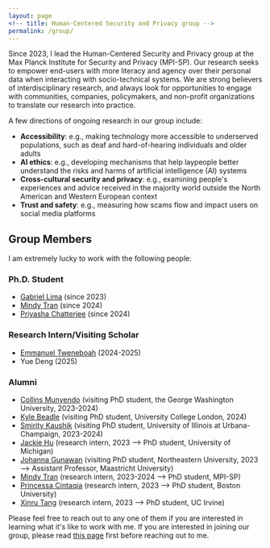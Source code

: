 ```yaml
---
layout: page
<!-- title: Human-Centered Security and Privacy group -->
permalink: /group/
---
```


Since 2023, I lead the Human-Centered Security and Privacy group at the Max Planck Institute for Security and Privacy (MPI-SP). Our research seeks to empower end-users with more literacy and agency over their personal data when interacting with socio-technical systems. We are strong believers of interdisciplinary research, and always look for opportunities to engage with communities, companies, policymakers, and non-profit organizations to translate our research into practice. 

A few directions of ongoing research in our group include:

<ul>
    <li><b>Accessibility</b>: e.g., making technology more accessible to underserved populations, such as deaf and hard-of-hearing individuals and older adults</li>
    <li><b>AI ethics</b>: e.g., developing mechanisms that help laypeople better understand the risks and harms of artificial intelligence (AI) systems</li>
    <li><b>Cross-cultural security and privacy</b>: e.g., examining people's experiences and advice received in the majority world outside the North American and Western European context</li>
    <li><b>Trust and safety</b>: e.g., measuring how scams flow and impact users on social media platforms</li>
</ul>

<!-- Elissa: I use computational, economic, and social science methods to understand & model users’ safety decision-making processes. I specifically investigate inequities that arise in these processes and work directly with marginalized and at-risk communities to design systems that facilitate safety equitably and respectfully.

Robin: I ask how experiences with technology can be made more accessible to digitally constrained communities. Specifically, I design, build, and study systems to better engage older adults and people with vision impairments who face barriers to accessing and engaging with technology. I also study how people in these communities are actively engaging digitally and how researchers and designers can learn from their strengths.

Sauvik: Our work, at the intersection of HCI, AI and cybersecurity, is oriented around answering the question: How can we design systems that empower people with improved agency over their personal data and experiences online? 

Asia: Our research centers around developing, examining and computationally operationalizing principles of responsible computing, data protection & governance, and digital well-being.

Yaxing: I aim to enhance people's privacy literacy and empower them with more control of their privacy in our increasingly complicated socio-technical environment.

Nicki: I work to study, build, and deploy sociotechnical systems that improve the lives of underserved communities in the United States and around the world. To achieve this goal, I utilize an interdisciplinary combination of techniques, including: (1) qualitative research to identify and understand the challenges faced by underserved communities; (2) measurement studies and analyses of existing technologies and usage patterns; (3) designing and building novel socio-technical systems that empower people to overcome challenges they face; (4) evaluating the systems I build through fieldwork and deployments with underserved communities; and (5) engaging with companies, governments, and non-profit organizations to transition the results of my work into practice. I believe that working "backwards"---from concrete, real-world problems to new theories and methodological frameworks---maximizes the potential for near-term societal impact while advancing the foundations of HCI research. -->

<h2>Group Members</h2>

I am extremely lucky to work with the following people:

<h3>Ph.D. Student</h3>

<ul>
<li><a href="https://thegcamilo.github.io">Gabriel Lima</a> (since 2023)</li>
<li><a href="https://www.linkedin.com/in/mindy-tran-01501a190/">Mindy Tran</a> (since 2024)</li>
<li><a href="https://www.linkedin.com/in/priyasha-chatterjee-064052136/">Priyasha Chatterjee</a> (since 2024)</li>
</ul>

<h3>Research Intern/Visiting Scholar</h3>

<ul>

<li><a href="https://www.linkedin.com/in/emmanuel-tweneboah/">Emmanuel Tweneboah</a> (2024-2025)</li>
<li>Yue Deng (2025)</li>
</ul>

<h3>Alumni</h3>

<ul>
<li><a href="https://collinsmunyendo.github.io">Collins Munyendo</a> (visiting PhD student, the George Washington University, 2023-2024)</li>
<li><a href="https://kylebeadle.com">Kyle Beadle</a> (visiting PhD student, University College London, 2024)</li>
<li><a href="https://smiritykaushik.github.io">Smirity Kaushik</a> (visiting PhD student, University of Illinois at Urbana-Champaign, 2023-2024)</li>
<li><a href="https://www.linkedin.com/in/yjackiehu/">Jackie Hu</a> (research intern, 2023 --> PhD student, University of Michigan) </li>
<li><a href="https://johannagunawan.com">Johanna Gunawan</a> (visiting PhD student, Northeastern University, 2023 --> Assistant Professor, Maastricht University) </li>
<li><a href="https://www.linkedin.com/in/mindy-tran-01501a190/">Mindy Tran</a> (research intern, 2023-2024 --> PhD student, MPI-SP)</li>
<li><a href="https://id.linkedin.com/in/princessa-cintaqia-5b2973147">Princessa Cintaqia</a> (research intern, 2023 --> PhD student, Boston University)</li>
<li><a href="https://xinrutang.github.io">Xinru Tang</a> (research intern, 2023 --> PhD student, UC Irvine) </li>
<!-- <font size="2">(* co-advised with Dr. Elissa Redmiles)</font> -->
</ul>

Please feel free to reach out to any one of them if you are interested in learning what it's like to work with me. If you are interested in joining our group, please read <a href="https://yixinzou.github.io/joinus/">this page</a> first before reaching out to me.

<!-- 
Before joining MPI-SP, I mentored several amazing undergraduate and graduate students while at University of Michigan, including:

<!-- <ul>
<li><a href="https://www.linkedin.com/in/tanisha-afnan/">Tanisha Afnan</a> (2021-2022)</li>
<li><a href="https://www.linkedin.com/in/anniechen10/">Annie Chen</a> (2022)</li>
<li><a href="https://www.linkedin.com/in/niuchen/">Niu Chen</a> (2021-2022)</li>
<li><a href="https://www.linkedin.com/in/khue-le/">Shay (Khue) Le</a> (2021-2022)</li>
<li><a href="https://www.linkedin.com/in/sean-scarnecchia/">Sean Scarnecchia</a> (2022)</li>
<li><a href="https://www.kaiwensun.info/">Kaiwen Sun</a> (2018-2022)</li>
</ul> --> 
